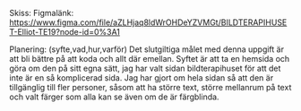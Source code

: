 Skiss:
Figmalänk: https://www.figma.com/file/aZLHjaq8ldWrOHDeYZVMGt/BILDTERAPIHUSET-Elliot-TE19?node-id=0%3A1

Planering: (syfte,vad,hur,varför)
Det slutgiltiga målet med denna uppgift är att bli bättre på att koda och allt där emellan.
Syftet är att ta en hemsida och göra om den på sitt egna sätt, jag har valt sidan bildterapihuset för att det inte är en så komplicerad sida. Jag har gjort om hela sidan så att den är tillgänglig till fler personer, såsom att ha större text, större mellanrum på text och valt färger som alla kan se även om de är färgblinda.